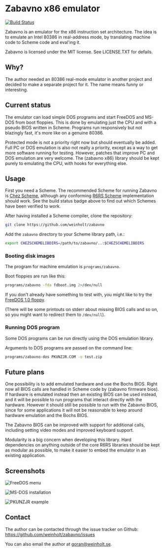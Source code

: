 # Zabavno x86 emulator

[![Build Status](https://travis-ci.org/weinholt/zabavno.svg?branch=master)](https://travis-ci.org/weinholt/zabavno)

Zabavno is an emulator for the x86 instruction set architecture. The
idea is to emulate an Intel 80386 in real-address mode, by translating
machine code to Scheme code and eval'ing it.

Zabavno is licensed under the MIT license. See LICENSE.TXT for
defails.

## Why?

The author needed an 80386 real-mode emulator in another project and
decided to make a separate project for it. The name means funny or
interesting.

## Current status

The emulator can load simple DOS programs and start FreeDOS and MS-DOS
from boot floppies. This is done by emulating just the CPU and with a
pseudo BIOS written in Scheme. Programs run responsively but not
blazingly fast, it's more like on a genuine 80386.

Protected mode is not a priority right now but should eventually be
added. Full PC or DOS emulation is also not really a priority, except
as a way to get more software running for testing. However, patches
that improve PC and DOS emulation are very welcome. The (zabavno x86)
library should be kept purely to emulating the CPU, with hooks for
everything else.

## Usage

First you need a Scheme. The recommended Scheme for running Zabavno
is [Chez Scheme](https://github.com/cisco/chezscheme/), although any
conforming [R6RS Scheme](http://www.r6rs.org/) implementation should
work. See the build status badge above to find out which Schemes have
been verified to work.

After having installed a Scheme compiler, clone the repository:
```bash
git clone https://github.com/weinholt/zabavno
```

Add the `zabavno` directory to your Scheme library path, i.e.:

```bash
export CHEZSCHEMELIBDIRS=/path/to/zabavno/..:$CHEZSCHEMELIBDIRS
```

### Booting disk images

The program for machine emulation is `programs/zabavno`.

Boot floppies are run like this:
```bash
programs/zabavno -fda fdboot.img 2>/dev/null
```

If you don't already have something to test with, you might like to
try the [FreeDOS 1.0 floppy](http://www.freedos.org/download/).

(There will be some printouts on stderr about missing BIOS calls and so
on, so you might want to redirect them to `/dev/null`).

### Running DOS program

Some DOS programs can be run directly using the DOS emulation library.

Arguments to DOS programs are passed on the command line:
```bash
programs/zabavno-dos PKUNZJR.COM -o test.zip
```

## Future plans

One possibility is to add emulated hardware and use the Bochs BIOS.
Right now all BIOS calls are handled in Scheme code by (zabavno
firmware bios). If hardware is emulated instead then an existing BIOS
can be used instead, and it will be possible to run programs that
interact directly with the hardware. However it should still be
possible to run with the Zabavno BIOS, since for some applications it
will not be reasonable to keep around hardware emulation and the Bochs
BIOS.

The Zabavno BIOS can be improved with support for additional calls,
including setting video modes and improved keyboard support.

Modularity is a big concern when developing this library. Hard
dependencies on anything outside of the core R6RS libraries should be
kept as modular as possible, to make it easier to embed the emulator
in an existing application.

## Screenshots

![FreeDOS menu](https://github.com/weinholt/zabavno/raw/master/docs/freedos.png "FreeDOS installation, with a slight glitch")

![MS-DOS installation](https://github.com/weinholt/zabavno/raw/master/docs/msdos.png "MS-DOS complains about a lack of harddrives")

![PKUNZJR example](https://github.com/weinholt/zabavno/raw/master/docs/pkunzjr.jpg "PKUNZJR.COM is working")

## Contact

The author can be contacted through the issue tracker on Github:
https://github.com/weinholt/zabavno/issues

You can also email the author at goran@weinholt.se.
